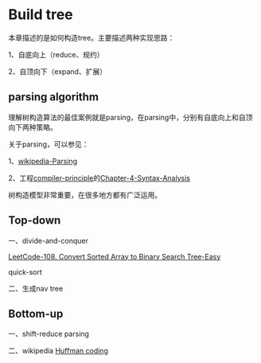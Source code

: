 # Build tree

本章描述的是如何构造tree。主要描述两种实现思路：

1、自底向上（reduce、规约）

2、自顶向下（expand、扩展）

## parsing algorithm

理解树构造算法的最佳案例就是parsing，在parsing中，分别有自底向上和自顶向下两种策略。

关于parsing，可以参见：

1、[wikipedia-Parsing](https://en.wikipedia.org/wiki/Parsing)

2、工程[compiler-principle](https://dengking.github.io/compiler-principle/)的[Chapter-4-Syntax-Analysis](https://dengking.github.io/compiler-principle/Chapter-4-Syntax-Analysis/)

树构造模型非常重要，在很多地方都有广泛运用。



## Top-down

一、divide-and-conquer

[LeetCode-108. Convert Sorted Array to Binary Search Tree-Easy](https://leetcode.cn/problems/convert-sorted-array-to-binary-search-tree/) 

quick-sort

二、生成nav tree



## Bottom-up

一、shift-reduce parsing

二、wikipedia [Huffman coding](https://en.wikipedia.org/wiki/Huffman_coding)




